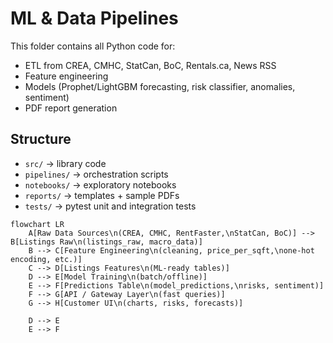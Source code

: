 # ML & Data Pipelines

This folder contains all Python code for:

- ETL from CREA, CMHC, StatCan, BoC, Rentals.ca, News RSS
- Feature engineering
- Models (Prophet/LightGBM forecasting, risk classifier, anomalies, sentiment)
- PDF report generation

## Structure

- `src/` → library code
- `pipelines/` → orchestration scripts
- `notebooks/` → exploratory notebooks
- `reports/` → templates + sample PDFs
- `tests/` → pytest unit and integration tests

```mermaid
flowchart LR
    A[Raw Data Sources\n(CREA, CMHC, RentFaster,\nStatCan, BoC)] --> B[Listings Raw\n(listings_raw, macro_data)]
    B --> C[Feature Engineering\n(cleaning, price_per_sqft,\none-hot encoding, etc.)]
    C --> D[Listings Features\n(ML-ready tables)]
    D --> E[Model Training\n(batch/offline)]
    E --> F[Predictions Table\n(model_predictions,\nrisks, sentiment)]
    F --> G[API / Gateway Layer\n(fast queries)]
    G --> H[Customer UI\n(charts, risks, forecasts)]

    D --> E
    E --> F
```
